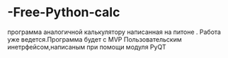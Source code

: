 # -Free-Python-calc
программа аналогичной калькулятору написанная на питоне .
Работа уже ведется.Программа будет с MVP Пользовательским инетрфейсом,написаным при помощи модуля PyQT
